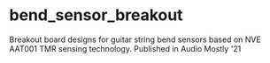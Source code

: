 # bend_sensor_breakout
Breakout board designs for guitar string bend sensors based on NVE AAT001 TMR sensing technology. Published in Audio Mostly '21
